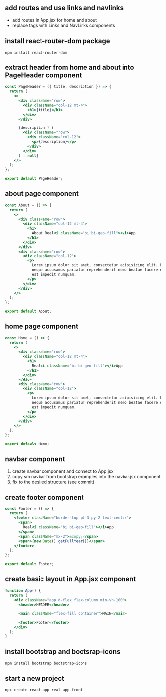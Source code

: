 ## add routes and use links and navlinks

- add routes in App.jsx for home and about
- replace <a> tags with Links and NavLinks components

## install react-router-dom package

`npm install react-router-dom`

## extract header from home and about into PageHeader component

```jsx
const PageHeader = ({ title, description }) => {
  return (
    <>
      <div className="row">
        <div className="col-12 mt-4">
          <h1>{title}</h1>
        </div>
      </div>

      {description ? (
        <div className="row">
          <div className="col-12">
            <p>{description}</p>
          </div>
        </div>
      ) : null}
    </>
  );
};

export default PageHeader;
```

## about page component

```jsx
const About = () => {
  return (
    <>
      <div className="row">
        <div className="col-12 mt-4">
          <h1>
            About Real<i className="bi bi-geo-fill"></i>App
          </h1>
        </div>
      </div>
      <div className="row">
        <div className="col-12">
          <p>
            Lorem ipsum dolor sit amet, consectetur adipisicing elit. Facilis
            neque accusamus pariatur reprehenderit nemo beatae facere obcaecati
            est impedit numquam.
          </p>
        </div>
      </div>
    </>
  );
};

export default About;
```

## home page component

```jsx
const Home = () => {
  return (
    <>
      <div className="row">
        <div className="col-12 mt-4">
          <h1>
            Real<i className="bi bi-geo-fill"></i>App
          </h1>
        </div>
      </div>
      <div className="row">
        <div className="col-12">
          <p>
            Lorem ipsum dolor sit amet, consectetur adipisicing elit. Facilis
            neque accusamus pariatur reprehenderit nemo beatae facere obcaecati
            est impedit numquam.
          </p>
        </div>
      </div>
    </>
  );
};

export default Home;
```

## navbar component

1. create navbar component and connect to App.jsx
2. copy sm navbar from bootstrap examples into the navbar.jsx component
3. fix to the desired structure (see commit)

## create footer component

```jsx
const Footer = () => {
  return (
    <footer className="border-top pt-3 py-2 text-center">
      <span>
        Real<i className="bi bi-geo-fill"></i>App
      </span>
      <span className="mx-2">&copy;</span>
      <span>{new Date().getFullYear()}</span>
    </footer>
  );
};

export default Footer;
```

## create basic layout in App.jsx component

```jsx
function App() {
  return (
    <div className="app d-flex flex-column min-vh-100">
      <header>HEADER</header>

      <main className="flex-fill container">MAIN</main>

      <footer>Footer</footer>
    </div>
  );
}
```

## install bootstrap and bootsrap-icons

`npm install bootstrap bootstrap-icons`

## start a new project

`npx create-react-app real-app-front`
